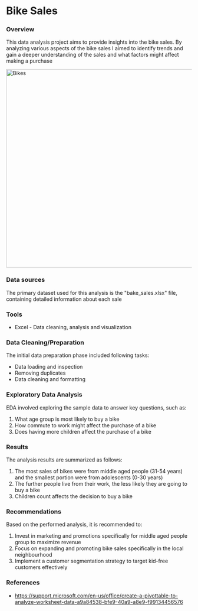 # Bike Sales

### Overview

This data analysis project aims to provide insights into the bike sales. By analyzing various aspects of the bike sales I aimed to identify trends and gain a deeper understanding of the sales and what factors might affect making a purchase

<img width="537" alt="Bikes" src="https://github.com/szubaviciute/Bike-Sales/assets/159541216/3007cd2d-49c2-48a3-94df-14efbad4d5d9">

### Data sources

The primary dataset used for this analysis is the "bake_sales.xlsx" file, containing detailed information about each sale

### Tools

- Excel - Data cleaning, analysis and visualization

### Data Cleaning/Preparation

The initial data preparation phase included following tasks:

- Data loading and inspection
- Removing duplicates
- Data cleaning and formatting

### Exploratory Data Analysis

EDA involved exploring the sample data to answer key questions, such as:

1. What age group is most likely to buy a bike
2. How commute to work might affect the purchase of a bike
3. Does having more children affect the purchase of a bike

### Results

The analysis results are summarized as follows:

1. The most sales of bikes were from middle aged people (31-54 years) and the smallest portion were from adolescents (0-30 years)
2. The further people live from their work, the less likely they are going to buy a bike
3. Children count affects the decision to buy a bike

### Recommendations

Based on the performed analysis, it is recommended to:

1. Invest in marketing and promotions specifically for middle aged people group to maximize revenue
2. Focus on expanding and promoting bike sales specifically in the local neighbourhood
3. Implement a customer segmentation strategy to target kid-free customers effectively

### References

- https://support.microsoft.com/en-us/office/create-a-pivottable-to-analyze-worksheet-data-a9a84538-bfe9-40a9-a8e9-f99134456576
